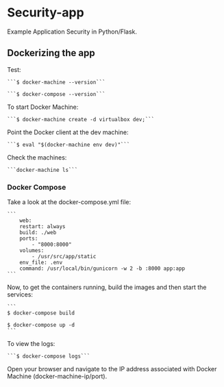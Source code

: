 # Security-app

Example Application Security in Python/Flask.


## Dockerizing the app


Test:
	
	```$ docker-machine --version```

	```$ docker-compose --version```


To start Docker Machine:

	```$ docker-machine create -d virtualbox dev;```


Point the Docker client at the dev machine:
	
	```$ eval "$(docker-machine env dev)"```

Check the machines:

	```docker-machine ls```

### Docker Compose

Take a look at the docker-compose.yml file:
	
	```
		web:
	  	restart: always
	  	build: ./web
	  	ports:
	    	- "8000:8000" 
	  	volumes:
	    	- /usr/src/app/static
	  	env_file: .env
	  	command: /usr/local/bin/gunicorn -w 2 -b :8000 app:app
	```

Now, to get the containers running, build the images and then start the services:
	
	```	
	$ docker-compose build
	
	$ docker-compose up -d
	```

To view the logs:
	
	```$ docker-compose logs```	

Open your browser and navigate to the IP address associated with Docker Machine (docker-machine-ip/port).
